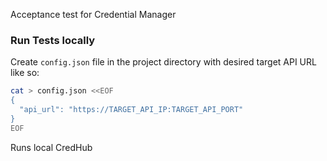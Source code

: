 Acceptance test for Credential Manager

### Run Tests locally

Create `config.json` file in the project directory with desired target API URL like so:
```sh
cat > config.json <<EOF
{
  "api_url": "https://TARGET_API_IP:TARGET_API_PORT"
}
EOF
```

Runs local CredHub
